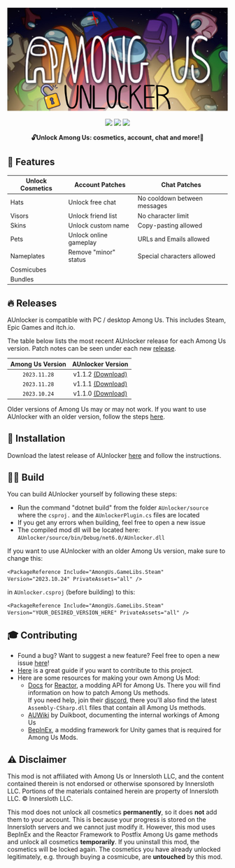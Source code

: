 <p align="center">
  <img src="./icon.png">
</p>

<p align="center">
  <img src="https://img.shields.io/badge/Made%20with-C%23-1f425f.svg?style=plastic&logo=csharp&color=000000&labelColor=A200FF">
  <img src="https://img.shields.io/badge/license-GPL-brightgreen.svg?style=plastic&logo=GNU&label=License">
  <img src="https://img.shields.io/badge/Reactor-blue.svg?style=plastic&logo=React&color=000000&label=Using">
</p>

<p align="center">
<b>🔓Unlock Among Us: cosmetics, account, chat and more!🎉</b>


## 🎉 Features

| Unlock Cosmetics | Account Patches        | Chat Patches                 | 
|------------------|------------------------|------------------------------|
| Hats             | Unlock free chat       | No cooldown between messages |
| Visors           | Unlock friend list     | No character limit           |
| Skins            | Unlock custom name     | Copy-pasting allowed         |
| Pets             | Unlock online gameplay | URLs and Emails allowed      |
| Nameplates       | Remove "minor" status  | Special characters allowed   |
| Cosmicubes       |                        |
| Bundles          |                        |

## 🔥 Releases
AUnlocker is compatible with PC / desktop Among Us. This includes Steam, Epic Games and itch.io.

The table below lists the most recent AUnlocker release for each Among Us version. Patch notes can be seen under each new [release](https://github.com/astra1dev/AUnlocker/releases).

| Among Us Version | AUnlocker Version |
|:-:|:-:|
| `2023.11.28`       | v1.1.2 [(Download)](https://github.com/astra1dev/AUnlocker/releases/tag/v1.1.2) |
| `2023.11.28`       | v1.1.1 [(Download)](https://github.com/astra1dev/AUnlocker/releases/tag/v1.1.1) |
| `2023.10.24`       | v1.1.0 [(Download)](https://github.com/astra1dev/AUnlocker/releases/tag/v1.1.0) |


Older versions of Among Us may or may not work. If you want to use AUnlocker with an older version, follow the steps [here](https://github.com/astra1dev/AUnlocker#%EF%B8%8F-build).

## 💾 Installation
Download the latest release of AUnlocker [here](https://github.com/astra1dev/AUnlocker/releases) and follow the instructions.

## 👷‍♂️ Build
You can build AUnlocker yourself by following these steps:
- Run the command "dotnet build" from the folder `AUnlocker/source` where the `csproj.` and the `AUnlockerPlugin.cs` files are located
- If you get any errors when building, feel free to open a new issue
- The compiled mod dll will be located here: `AUnlocker/source/bin/Debug/net6.0/AUnlocker.dll`

If you want to use AUnlocker with an older Among Us version, make sure to change this: 
```
<PackageReference Include="AmongUs.GameLibs.Steam" Version="2023.10.24" PrivateAssets="all" />
``` 
in `AUnlocker.csproj` (before building) to this: 
```
<PackageReference Include="AmongUs.GameLibs.Steam" Version="YOUR_DESIRED_VERSION_HERE" PrivateAssets="all" />
```

## 🎓 Contributing
- Found a bug? Want to suggest a new feature? Feel free to open a new issue [here](https://github.com/astra1dev/AUnlocker/issues/new)!
- [Here](https://docs.github.com/en/get-started/quickstart/contributing-to-projects) is a great guide if you want to contribute to this project. 
- Here are some resources for making your own Among Us Mod:
  - [Docs](https://docs.reactor.gg) for [Reactor](https://github.com/NuclearPowered/Reactor), a modding API for Among Us. There you will find information on how to patch Among Us methods. \
  If you need help, join their [discord](https://reactor.gg/discord), there you'll also find the latest `Assembly-CSharp.dll` files that contain all Among Us methods.
  - [AUWiki](https://auwiki.duikbo.at/) by Duikboot, documenting the internal workings of Among Us
  - [BepInEx](https://builds.bepinex.dev/projects/bepinex_be), a modding framework for Unity games that is required for Among Us Mods.

## ⚠️ Disclaimer
This mod is not affiliated with Among Us or Innersloth LLC, and the content contained therein is not endorsed or otherwise sponsored by Innersloth LLC. Portions of the materials contained herein are property of Innersloth LLC. © Innersloth LLC.

This mod does not unlock all cosmetics **permanently**, so it does **not** add them to your account. This is because your progress is stored on the Innersloth servers and we cannot just modify it. However, this mod uses BepInEx and the Reactor Framework to Postfix Among Us game methods and unlock all cosmetics **temporarily**. If you uninstall this mod, the cosmetics will be locked again. The cosmetics you have already unlocked legitimately, e.g. through buying a cosmicube, are **untouched** by this mod.
